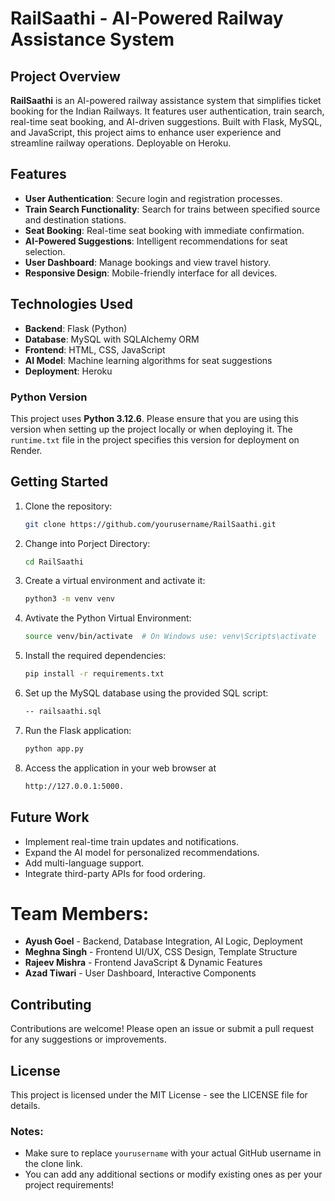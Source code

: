 # RailSaathi - AI-Powered Railway Assistance System

## Project Overview

**RailSaathi** is an AI-powered railway assistance system that simplifies ticket booking for the Indian Railways. It features user authentication, train search, real-time seat booking, and AI-driven suggestions. Built with Flask, MySQL, and JavaScript, this project aims to enhance user experience and streamline railway operations. Deployable on Heroku.

## Features

- **User Authentication**: Secure login and registration processes.
- **Train Search Functionality**: Search for trains between specified source and destination stations.
- **Seat Booking**: Real-time seat booking with immediate confirmation.
- **AI-Powered Suggestions**: Intelligent recommendations for seat selection.
- **User Dashboard**: Manage bookings and view travel history.
- **Responsive Design**: Mobile-friendly interface for all devices.

## Technologies Used

- **Backend**: Flask (Python)
- **Database**: MySQL with SQLAlchemy ORM
- **Frontend**: HTML, CSS, JavaScript
- **AI Model**: Machine learning algorithms for seat suggestions
- **Deployment**: Heroku

### Python Version
This project uses **Python 3.12.6**. Please ensure that you are using this version when setting up the project locally or when deploying it. The `runtime.txt` file in the project specifies this version for deployment on Render.

## Getting Started

1. Clone the repository:
   ```bash
   git clone https://github.com/yourusername/RailSaathi.git

2. Change into Porject Directory:
   ```bash
   cd RailSaathi

3. Create a virtual environment and activate it:
    ```bash
    python3 -m venv venv
    
4. Avtivate the Python Virtual Environment:
    ```bash
    source venv/bin/activate  # On Windows use: venv\Scripts\activate
    
5. Install the required dependencies:
   ```bash
   pip install -r requirements.txt
   
6. Set up the MySQL database using the provided SQL script:
   ```bash
   -- railsaathi.sql
   
7. Run the Flask application:
   ```bash
   python app.py
   
8. Access the application in your web browser at
   ```bash
   http://127.0.0.1:5000.

## Future Work
- Implement real-time train updates and notifications.
- Expand the AI model for personalized recommendations.
- Add multi-language support.
- Integrate third-party APIs for food ordering.

# Team Members:
- **Ayush Goel** - Backend, Database Integration, AI Logic, Deployment
- **Meghna Singh** - Frontend UI/UX, CSS Design, Template Structure
- **Rajeev Mishra** - Frontend JavaScript & Dynamic Features
- **Azad Tiwari** - User Dashboard, Interactive Components

## Contributing
Contributions are welcome! Please open an issue or submit a pull request for any suggestions or improvements.

## License
This project is licensed under the MIT License - see the LICENSE file for details.


### Notes:
- Make sure to replace `yourusername` with your actual GitHub username in the clone link.
- You can add any additional sections or modify existing ones as per your project requirements!
